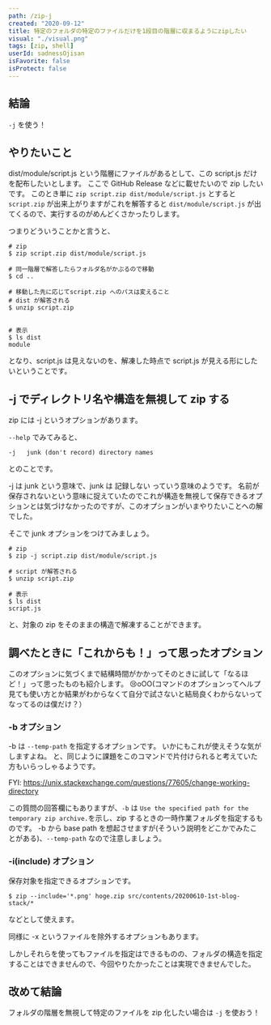 ```yaml
---
path: /zip-j
created: "2020-09-12"
title: 特定のフォルダの特定のファイルだけを1段目の階層に収まるようにzipしたい
visual: "./visual.png"
tags: [zip, shell]
userId: sadnessOjisan
isFavorite: false
isProtect: false
---
```


## 結論

`-j` を使う！

## やりたいこと

dist/module/script.js という階層にファイルがあるとして、この script.js だけを配布したいとします。
ここで GitHub Release などに載せたいので zip したいです。
このとき単に `zip script.zip dist/module/script.js` とすると `script.zip` が出来上がりますがこれを解答すると `dist/module/script.js` が出てくるので、実行するのがめんどくさかったりします。

つまりどういうことかと言うと、

```
# zip
$ zip script.zip dist/module/script.js

# 同一階層で解答したらフォルダ名がかぶるので移動
$ cd ..

# 移動した先に応じてscript.zip へのパスは変えること
# dist が解答される
$ unzip script.zip


# 表示
$ ls dist
module
```

となり、script.js は見えないのを、解凍した時点で script.js が見える形にしたいということです。

## -j でディレクトリ名や構造を無視して zip する

zip には -j というオプションがあります。

`--help` でみてみると、

```
-j   junk (don't record) directory names
```

とのことです。

-j は junk という意味で、junk は 記録しない っていう意味のようです。
名前が保存されないという意味に捉えていたのでこれが構造を無視して保存できるオプションとは気づけなかったのですが、このオプションがいまやりたいことへの解でした。

そこで junk オプションをつけてみましょう。

```
# zip
$ zip -j script.zip dist/module/script.js

# script が解答される
$ unzip script.zip

# 表示
$ ls dist
script.js
```

と、対象の zip をそのままの構造で解凍することができます。

## 調べたときに「これからも！」って思ったオプション

このオプションに気づくまで結構時間がかかってそのときに試して「なるほど！」って思ったものも紹介します。
😢oOO(コマンドのオプションってヘルプ見ても使い方とか結果がわからなくて自分で試さないと結局良くわからないってなってるのは僕だけ？）

### -b オプション

-b は `--temp-path` を指定するオプションです。
いかにもこれが使えそうな気がしますよね。
と、同じように課題をこのコマンドで片付けられると考えていた方もいらっしゃるようです。

FYI: https://unix.stackexchange.com/questions/77605/change-working-directory

この質問の回答欄にもありますが、`-b` は `Use the specified path for the temporary zip archive.`を示し、zip するときの一時作業フォルダを指定するものです。
-b から base path を想起させますが(そういう説明をどこかでみたことがある)、`--temp-path` なので注意しましょう。

### -i(include) オプション

保存対象を指定できるオプションです。

```
$ zip --include='*.png' hoge.zip src/contents/20200610-1st-blog-stack/*
```

などとして使えます。

同様に -x というファイルを除外するオプションもあります。

しかしそれらを使ってもファイルを指定はできるものの、フォルダの構造を指定することはできませんので、今回やりたかったことは実現できませんでした。

## 改めて結論

フォルダの階層を無視して特定のファイルを zip 化したい場合は `-j` を使おう！
